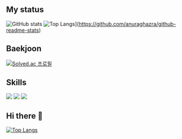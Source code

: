 ## My status
![GitHub stats](https://github-readme-stats.vercel.app/api?JohnJung-1017=anuraghazra&show_icons=true&theme=radical)
![Top Langs](https://github-readme-stats.vercel.app/api/top-langs/?JohnJung-1017=anuraghazra)](https://github.com/anuraghazra/github-readme-stats)
## Baekjoon
[![Solved.ac
프로필](http://mazassumnida.wtf/api/generate_badge?boj={handle})](https://solved.ac/{jone885})
## Skills
  <img src="https://img.shields.io/badge/React-61DAFB?style=for-the-badge&logo=React&logoColor=white">
  <img src="https://img.shields.io/badge/JavaScript-F7DF1E?style=for-the-badge&logo=JavaScript&logoColor=white">
  <img src="https://img.shields.io/badge/python-3776AB?style=for-the-badge&logo=JavaScript&logoColor=white">
  
  
## Hi there 👋

<!--
**JohnJung-1017/JohnJung-1017** is a ✨ _special_ ✨ repository because its `README.md` (this file) appears on your GitHub profile.

Here are some ideas to get you started:

- 🔭 I’m currently working on ...
- 🌱 I’m currently learning ...
- 👯 I’m looking to collaborate on ...
- 🤔 I’m looking for help with ...
- 💬 Ask me about ...
- 📫 How to reach me: ...
- 😄 Pronouns: ...
- ⚡ Fun fact: ...
-->

[![Top Langs](https://github-readme-stats.vercel.app/api/top-langs/?username=JohnJung-1017)](https://github.com/anuraghazra/github-readme-stats)
